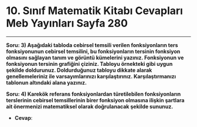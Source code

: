 # 10. Sınıf Matematik Kitabı Cevapları Meb Yayınları Sayfa 280

---

**Soru: 3) Aşağıdaki tabloda cebirsel temsili verilen fonksiyonların ters fonksiyonunun cebirsel temsilini, bu fonksiyonların tersinin fonksiyon olmasını sağlayan tanım ve görüntü kümelerini yazınız. Fonksiyonun ve fonksiyonun tersinin grafiğini çiziniz. Tabloyu örnekteki gibi uygun şekilde doldurunuz. Doldurduğunuz tabloyu dikkate alarak genellemeleriniz ile varsayımlarınızı karşılaştırınız. Karşılaştırmanızı tablonun altındaki alana yazınız.**

**Soru: 4) Karekök referans fonksiyonlardan türetilebilen fonksiyonların terslerinin cebirsel temsillerinin birer fonksiyon olmasına ilişkin şartlara ait önermenizi matematiksel olarak doğrulanacak şekilde sununuz.**

-   **Cevap**:
